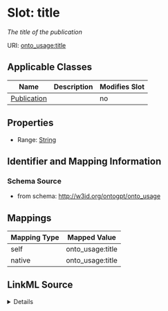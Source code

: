 

# Slot: title


_The title of the publication_



URI: [onto_usage:title](http://w3id.org/ontogpt/onto_usagetitle)



<!-- no inheritance hierarchy -->





## Applicable Classes

| Name | Description | Modifies Slot |
| --- | --- | --- |
| [Publication](Publication.md) |  |  no  |







## Properties

* Range: [String](String.md)





## Identifier and Mapping Information







### Schema Source


* from schema: http://w3id.org/ontogpt/onto_usage




## Mappings

| Mapping Type | Mapped Value |
| ---  | ---  |
| self | onto_usage:title |
| native | onto_usage:title |




## LinkML Source

<details>
```yaml
name: title
description: The title of the publication
from_schema: http://w3id.org/ontogpt/onto_usage
rank: 1000
alias: title
owner: Publication
domain_of:
- Publication
range: string

```
</details>